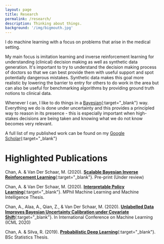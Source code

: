```yaml
---
layout: page
title: Research
permalink: /research/
description: Thinking about things.
background: '/img/bigmouth.jpg'
---
```


I do machine learning with a focus on problems that arise in the medical setting.

My main focus is imitation learning and inverse reinforcement learning for understanding (clinical) decision making as well as synthetic data generation. It's important to try to understand the decision making process of doctors so that we can best provide them with useful support and spot potentially dangerous mistakes. Synthetic data makes this goal more realistic by lowering the barrier to entry for others to do work in the area but can also be useful for benchmarking algorithms by providing ground truth notions to clinical data.

Whenever I can, I like to do things in a [Bayesian](https://en.wikipedia.org/wiki/Bayesian_inference){:target="_blank"} way. Everything we do is done under uncertainty and this provides a principled way to reason in its presence - this is especially important when high-stakes decisions are being taken and knowing what we do not know becomes very relevant.

A full list of my published work can be found on my [Google Scholar](https://scholar.google.com/citations?user=yfy_BGIAAAAJ&hl=en&oi=sra){:target="_blank"}

# Highlighted Publications

Chan, A. & Van Der Schaar, M. (2020). [**Scalable Bayesian Inverse Reinforcement Learning**](https://openreview.net/forum?id=4qR3coiNaIv){:target="_blank"}. Pre-print (Under review)

Chan, A. & Van Der Schaar, M. (2020). [**Interpretable Policy Learning**](/docs/mphil_thesis.pdf){:target="_blank"}. MPhil Machine Learning and Machine Intelligence Thesis.

Chan, A., Alaa, A., Qian, Z., & Van Der Schaar, M. (2020). [**Unlabelled Data Improves Bayesian Uncertainty Calibration under Covariate Shift**](https://arxiv.org/abs/2006.14988){:target="_blank"}. In International Conference on Machine Learning (ICML 2020)

Chan, A. & Silva, R. (2019). [**Probabilistic Deep Learning**](/docs/bsc_thesis.pdf){:target="_blank"}. BSc Statistics Thesis.